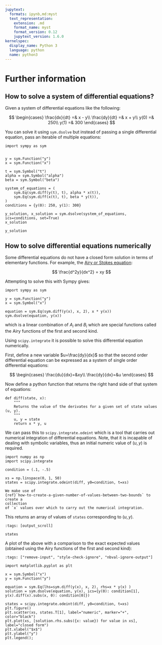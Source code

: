 ```yaml
---
jupytext:
  formats: ipynb,md:myst
  text_representation:
    extension: .md
    format_name: myst
    format_version: 0.12
    jupytext_version: 1.6.0
kernelspec:
  display_name: Python 3
  language: python
  name: python3
---
```


# Further information

## How to solve a system of differential equations?

Given a system of differential equations like the following:

$$
    \begin{cases}
        \frac{dx}{dt} =& x - y\\
        \frac{dy}{dt} =& x + y\\
        y(0) =& 250\\
        y(1) =& 300
    \end{cases}
$$

You can solve it using `sym.dsolve` but instead of passing a single differential
equation, pass an iterable of multiple equations:

```{code-cell} ipython3
import sympy as sym


y = sym.Function("y")
x = sym.Function("x")

t = sym.Symbol("t")
alpha = sym.Symbol("alpha")
beta = sym.Symbol("beta")

system_of_equations = (
    sym.Eq(sym.diff(y(t), t), alpha * x(t)),
    sym.Eq(sym.diff(x(t), t), beta * y(t)),
)
conditions = {y(0): 250, y(1): 300}

y_solution, x_solution = sym.dsolve(system_of_equations, ics=conditions, set=True)
x_solution
```

```{code-cell} ipython3
y_solution
```

## How to solve differential equations numerically

Some differential equations do not have a closed form solution in terms of
elementary functions. For example, the [Airy or Stokes equation](https://en.m.wikipedia.org/wiki/Airy_function):

$$
\frac{d^2y}{dx^2} = xy
$$

Attempting to solve this with Sympy gives:

```{code-cell} ipython3
import sympy as sym

y = sym.Function("y")
x = sym.Symbol("x")

equation = sym.Eq(sym.diff(y(x), x, 2), x * y(x))
sym.dsolve(equation, y(x))
```

which is a linear combination of $A_i$ and $B_i$ which are special functions
called the Airy functions of the first and second kind.

Using `scipy.integrate` it is possible to solve this differential equation numerically.

First, define a new variable $u=\frac{dy}{dx}$ so that the second order
differential equation can be expressed as a system of single order differential
equations:

$$
    \begin{cases}
        \frac{du}{dx}=&xy\\
        \frac{dy}{dx}=&u
    \end{cases}
$$

Now define a python function that returns the right hand side of that
system of equations:

```{code-cell} ipython3
def diff(state, x):
    """
    Returns the value of the derivates for a given set of state values (u, y).
    """
    u, y = state
    return x * y, u
```

We can pass this to `scipy.integrate.odeint` which is a tool that carries out
numerical integration of differential equations. Note, that it is incapable of
dealing with symbolic variables, thus an initial numeric value of $(u, y)$ is
required.

```{code-cell} ipython3
import numpy as np
import scipy.integrate

condition = (.1, -.5)

xs = np.linspace(0, 1, 50)
states = scipy.integrate.odeint(diff, y0=condition, t=xs)

```

```{note}
We make use of
{ref}`how-to-create-a-given-number-of-values-between-two-bounds` to create a
collection
of `x` values over which to carry out the numerical integration.
```

This returns an array of values of `states` corresponding to $(u, y)$.

```{code-cell} ipython3
:tags: [output_scroll]

states
```

A plot of the above with a comparison to the exact expected values (obtained
using the Airy functions of the first and second kind):

```{code-cell} ipython3
:tags: ["remove-input", "style-check-ignore", "nbval-ignore-output"]

import matplotlib.pyplot as plt

x = sym.Symbol("x")
y = sym.Function("y")

equation = sym.Eq(lhs=sym.diff(y(x), x, 2), rhs=x * y(x) )
solution = sym.dsolve(equation, y(x), ics={y(0): condition[1], y(x).diff(x).subs(x, 0): condition[0]})

states = scipy.integrate.odeint(diff, y0=condition, t=xs)
plt.figure()
plt.scatter(xs, states.T[1], label="numeric", marker="+", color="black")
plt.plot(xs, [solution.rhs.subs({x: value}) for value in xs], label="closed form")
plt.xlabel("$x$")
plt.ylabel("y")
plt.legend();
```
